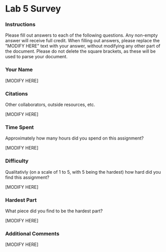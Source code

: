 Lab 5 Survey
============

### Instructions

Please fill out answers to each of the following questions.  Any non-empty answer will receive full credit.  When filling out answers, please replace the "MODIFY HERE" text with your answer, without modifying any other part of the document.  Please do not delete the square brackets, as these will be used to parse your document.

### Your Name

[MODIFY HERE]

### Citations

Other collaborators, outside resources, etc.

[MODIFY HERE]

### Time Spent

Approximately how many hours did you spend on this assignment?

[MODIFY HERE]

### Difficulty

Qualitativly (on a scale of 1 to 5, with 5 being the hardest) how hard did you find this assignment?

[MODIFY HERE]

### Hardest Part

What piece did you find to be the hardest part?

[MODIFY HERE]

### Additional Comments

[MODIFY HERE]
